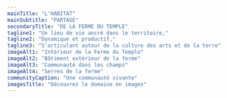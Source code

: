 ```yaml
---
mainTitle: "L'HABITAT"
mainSubtitle: "PARTAGÉ"
secondaryTitle: "DE LA FERME DU TEMPLE"
tagline1: "Un lieu de vie ancré dans le territoire,"
tagline2: "Dynamique et productif,"
tagline3: "S'articulant autour de la culture des arts et de la terre"
imageAlt1: "Intérieur de la Ferme du Temple"
imageAlt2: "Bâtiment extérieur de la ferme"
imageAlt3: "Communauté dans les champs"
imageAlt4: "Serres de la ferme"
communityCaption: "Une communauté vivante"
imagesTitle: "Découvrez le domaine en images"
---
```


